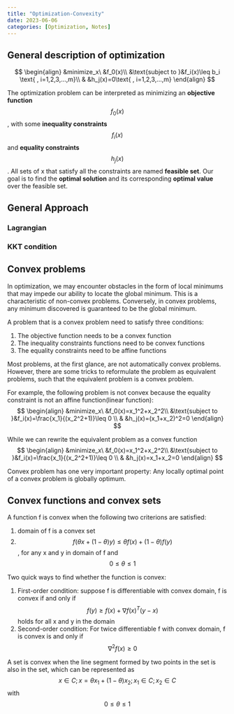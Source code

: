 ```yaml
---
title: "Optimization-Convexity"
date: 2023-06-06
categories: [Optimization, Notes]
---
```


## General description of optimization
$$
\begin{align}
&minimize_x\ &f_0(x)\\
&\text{subject to }&f_i(x)\leq b_i \text{ , i=1,2,3,...,m}\\
& &h_j(x)=0\text{ , i=1,2,3,...,m}
\end{align}
$$

The optimization problem can be interpreted as minimizing an **objective function** $$f_0(x)$$, with some **inequality constraints** $$f_i(x)$$ and **equality constraints** $$h_j(x)$$. All sets of x that satisfy all the constraints are named **feasible set**. Our goal is to find the **optimal solution** and its corresponding **optimal value** over the feasible set.

## General Approach
### Lagrangian 
### KKT condition

## Convex problems
In optimization, we may encounter obstacles in the form of local minimums that may impede our ability to locate the global minimum. This is a characteristic of non-convex problems. Conversely, in convex problems, any minimum discovered is guaranteed to be the global minimum.

A problem that is a convex problem need to satisfy three conditions:
1. The objective function needs to be a convex function
2. The inequality constraints functions need to be convex functions
3. The equality constraints need to be affine functions

Most problems, at the first glance, are not automatically convex problems. However, there are some tricks to reformulate the problem as equivalent problems, such that the equivalent problem is a convex problem.

For example, the following problem is not convex because the equality constraint is not an affine function(linear function):
$$
\begin{align}
&minimize_x\ &f_0(x)=x_1^2+x_2^2\\
&\text{subject to }&f_i(x)=\frac{x_1}{(x_2^2+1)}\leq 0 \\
& &h_j(x)=(x_1+x_2)^2=0
\end{align}
$$

While we can rewrite the equivalent problem as a convex function
$$
\begin{align}
&minimize_x\ &f_0(x)=x_1^2+x_2^2\\
&\text{subject to }&f_i(x)=\frac{x_1}{(x_2^2+1)}\leq 0 \\
& &h_j(x)=x_1+x_2=0
\end{align}
$$

Convex problem has one very important property: Any locally optimal point of a convex problem is globally optimum.

## Convex functions and convex sets

A function f is convex when the following two criterions are satisfied:
1. domain of f is a convex set
2. $$f(\theta x+(1-\theta)y)\leq\theta f(x)+(1-\theta)f(y)$$, for any x and y in domain of f and $$0\leq\theta\leq1$$


Two quick ways to find whether the function is convex:
1. First-order condition: suppose f is differentiable with convex domain, f is convex if and only if $$f(y)\geq f(x)+\nabla f(x)^T(y-x)$$ holds for all x and y in the domain
2. Second-order condition: For twice differentiable f with convex domain, f is convex is and only if $$\nabla^2f(x)\geq 0$$


A set is convex when the line segment formed by two points in the set is also in the set, which can be represented as $$x\in C;x=\theta x_1+(1-\theta)x_2;x_1\in C; x_2\in C$$ with $$0\leq\theta\leq1$$
 
